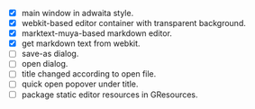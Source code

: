 - [x] main window in adwaita style.
- [x] webkit-based editor container with transparent background.
- [x] marktext-muya-based markdown editor.
- [x] get markdown text from webkit.
- [ ] save-as dialog.
- [ ] open dialog.
- [ ] title changed according to open file.
- [ ] quick open popover under title.
- [ ] package static editor resources in GResources.